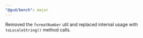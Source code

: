 ```yaml
---
"@gud/bench": major
---
```


Removed the `formatNumber` util and replaced internal usage with `toLocaleString()` method calls.
